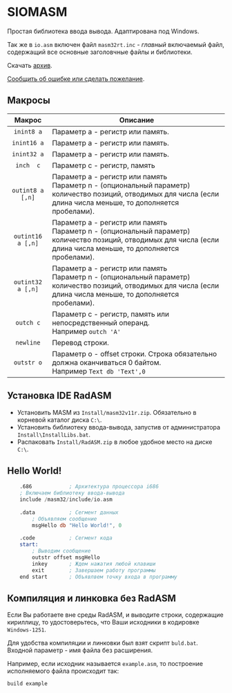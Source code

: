# SIOMASM

Простая библиотека ввода вывода. Адаптирована под Windows.

Так же в `io.asm` включен файл `masm32rt.inc` - *главный* включаемый файл, содержащий все основные заголовчные файлы и библиотеки.

Скачать [архив](https://github.com/KubSU/SIOMASM/archive/master.zip).

[Сообщить об ошибке или сделать пожелание](https://github.com/KubSU/SIOMASM/issues/new).

## Макросы

Макрос         | Описание
:--------------:|---------
`inint8 a`        | Параметр a - регистр или память.
`inint16 a`       | Параметр a - регистр или память.
`inint32 a`       | Параметр a - регистр или память.
`inch  c`         | Параметр c - регистр, память
`outint8 a [,n]`  | Параметр a - регистр или память <br> Параметр n - (опциональный параметр) количество позиций, отводимых для числа (если длина числа меньше, то дополняется пробелами).
`outint16 a [,n]` | Параметр a - регистр или память <br> Параметр n - (опциональный параметр) количество позиций, отводимых для числа (если длина числа меньше, то дополняется пробелами).
`outint32 a [,n]` | Параметр a - регистр или память <br> Параметр n - (опциональный параметр) количество позиций, отводимых для числа (если длина числа меньше, то дополняется пробелами).
`outch c`         | Параметр c - регистр, память или непосредственный операнд.<br> Например `outch 'A'`
`newline`         | Перевод строки.
`outstr o`        | Параметр o - offset строки. Строка обязательно должна оканчиваться 0 байтом.<br> Например `Text db 'Text',0`

## Установка IDE RadASM

- Установить MASM из `Install/masm32v11r.zip`. Обязательно в корневой каталог диска `C:\`.
- Установить библиотеку ввода-вывода, запустив от администратора `Install\InstallLibs.bat`.
- Распаковать `Install/RadASM.zip` в любое удобное место на диске `C:\`.

## Hello World!

```nasm
	.686			; Архитектура процессора i686
	; Включаем библиотеку ввода-вывода
	include /masm32/include/io.asm
	
	.data			; Сегмент данных
		; Объявляем сообщение
		msgHello db "Hello World!", 0
	
	.code			; Сегмент кода
	start:
		; Выводим сообщение
		outstr offset msgHello
		inkey		; Ждем нажатия любой клавиши
		exit		; Завершаем работу программы
	end start		; Объявлвем точку входа в программу
```

## Компиляция и линковка без RadASM

Если Вы работаете вне среды RadASM, и выводите строки, содержащие кириллицу, то удостоверьтесь, что Ваши исходники в кодировке `Windows-1251`.

Для удобства компиляции и линковки был взят скрипт `buld.bat`. Входной параметр - имя файла без расширения. 

Например, если исходник называется `example.asm`, то построение исполняемого файла происходит так:
```
build example
```
